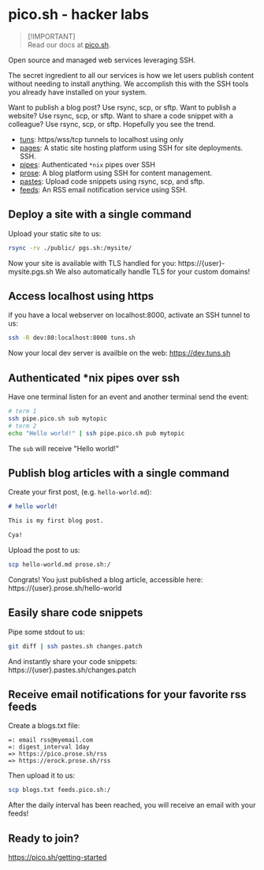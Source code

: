 # pico.sh - hacker labs

> [!IMPORTANT]\
> Read our docs at [pico.sh](https://pico.sh).

Open source and managed web services leveraging SSH.

The secret ingredient to all our services is how we let users publish content
without needing to install anything. We accomplish this with the SSH tools you
already have installed on your system.

Want to publish a blog post? Use rsync, scp, or sftp. Want to publish a website?
Use rsync, scp, or sftp. Want to share a code snippet with a colleague? Use
rsync, scp, or sftp. Hopefully you see the trend.

- [tuns](https://pico.sh/tuns): https/wss/tcp tunnels to localhost using only
- [pages](https://pico.sh/pgs): A static site hosting platform using SSH for
  site deployments. SSH.
- [pipes](https://pipe.pico.sh): Authenticated `*nix` pipes over SSH
- [prose](https://pico.sh/prose): A blog platform using SSH for content
  management.
- [pastes](https://pico.sh/pastes): Upload code snippets using rsync, scp, and
  sftp.
- [feeds](https://pico.sh/feeds): An RSS email notification service using SSH.

## Deploy a site with a single command

Upload your static site to us:

```bash
rsync -rv ./public/ pgs.sh:/mysite/
```

Now your site is available with TLS handled for you:
https://{user}-mysite.pgs.sh We also automatically handle TLS for your custom
domains!

## Access localhost using https

if you have a local webserver on localhost:8000, activate an SSH tunnel to us:

```bash
ssh -R dev:80:localhost:8000 tuns.sh
```

Now your local dev server is availble on the web: https://dev.tuns.sh

## Authenticated *nix pipes over ssh

Have one terminal listen for an event and another terminal send the event:

```bash
# term 1
ssh pipe.pico.sh sub mytopic
# term 2
echo "Hello world!" | ssh pipe.pico.sh pub mytopic
```

The `sub` will receive "Hello world!"

## Publish blog articles with a single command

Create your first post, (e.g. `hello-world.md`):

```md
# hello world!

This is my first blog post.

Cya!
```

Upload the post to us:

```bash
scp hello-world.md prose.sh:/
```

Congrats! You just published a blog article, accessible here:
https://{user}.prose.sh/hello-world

## Easily share code snippets

Pipe some stdout to us:

```bash
git diff | ssh pastes.sh changes.patch
```

And instantly share your code snippets: https://{user}.pastes.sh/changes.patch

## Receive email notifications for your favorite rss feeds

Create a blogs.txt file:

```
=: email rss@myemail.com
=: digest_interval 1day
=> https://pico.prose.sh/rss
=> https://erock.prose.sh/rss
```

Then upload it to us:

```bash
scp blogs.txt feeds.pico.sh:/
```

After the daily interval has been reached, you will receive an email with your
feeds!

## Ready to join?

https://pico.sh/getting-started
